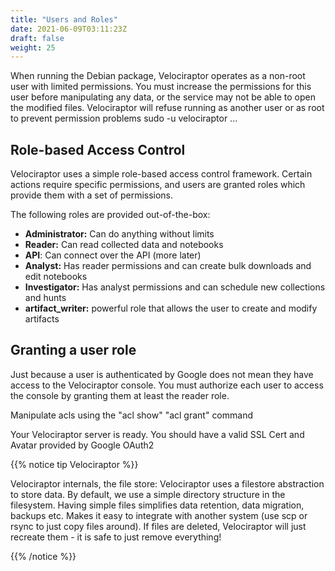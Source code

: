 ```yaml
---
title: "Users and Roles"
date: 2021-06-09T03:11:23Z
draft: false
weight: 25
---
```


When running the Debian package, Velociraptor operates as a non-root
user with limited permissions. You must increase the permissions for this user before
manipulating any data, or the service may not be able to open the
modified files.  Velociraptor will refuse running as another user or
as root to prevent permission problems sudo -u velociraptor ...

## Role-based Access Control

Velociraptor uses a simple role-based access control framework. Certain actions require specific permissions, and users are granted roles which provide them with a set of permissions. 

The following roles are provided out-of-the-box: 
* **Administrator:** Can do anything without limits
* **Reader:** Can read collected data and notebooks
* **API**: Can connect over the API (more later)
* **Analyst:** Has reader permissions and can create bulk downloads and edit notebooks
* **Investigator:** Has analyst permissions and can schedule new collections and hunts
* **artifact_writer:** powerful role that allows the user to create and modify artifacts 

## Granting a user role
Just because a user is authenticated by Google does not mean they have
access to the Velociraptor console. You must authorize each user to access the console by granting them at least the reader role.

Manipulate acls using the "acl show" "acl grant" command

Your Velociraptor server is ready.
You should have a valid SSL Cert and Avatar provided by Google OAuth2


{{% notice tip Velociraptor %}}

Velociraptor internals, the file store: Velociraptor uses a filestore
abstraction to store data.  By default, we use a simple directory
structure in the filesystem.  Having simple files simplifies data
retention, data migration, backups etc.  Makes it easy to integrate
with another system (use scp or rsync to just copy files around).  If
files are deleted, Velociraptor will just recreate them - it is safe
to just remove everything!

{{% /notice %}}
